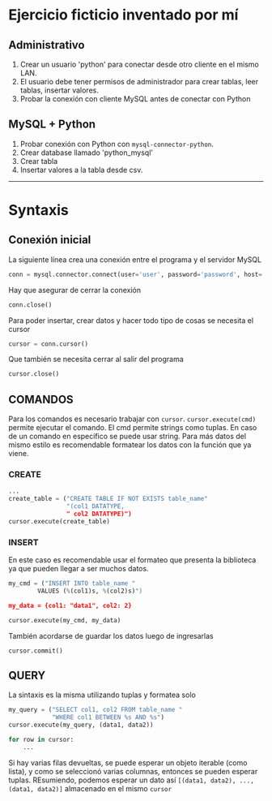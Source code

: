 # Ejercicio ficticio inventado por mí

## Administrativo
1. Crear un usuario 'python' para conectar desde otro cliente en el mismo LAN.
2. El usuario debe tener permisos de administrador para crear tablas, leer tablas, insertar valores.
3. Probar la conexión con cliente MySQL antes de conectar con Python

## MySQL + Python
1. Probar conexión con Python con `mysql-connector-python`.
2. Crear database llamado 'python_mysql'
3. Crear tabla 
4. Insertar valores a la tabla desde csv.

---
# Syntaxis 

## Conexión inicial
La siguiente línea crea una conexión entre el programa y el servidor MySQL
```py
conn = mysql.connector.connect(user='user', password='password', host='hostname(ip)', database='db_name')
```
Hay que asegurar de cerrar la conexión
```py
conn.close()
```
Para poder insertar, crear datos y hacer todo tipo de cosas se necesita el cursor
```py
cursor = conn.cursor()
```
Que también se necesita cerrar al salir del programa
```py
cursor.close()
```


## COMANDOS
Para los comandos es necesario trabajar con `cursor`. `cursor.execute(cmd)` permite ejecutar el comando.
El cmd permite strings como tuplas. En caso de un comando en específico se puede usar string. 
Para más datos del mismo estilo es recomendable formatear los datos con la función que ya viene.

### CREATE
```py
...
create_table = ("CREATE TABLE IF NOT EXISTS table_name"
                "(col1 DATATYPE,
                " col2 DATATYPE)")
cursor.execute(create_table)
```

### INSERT
En este caso es recomendable usar el formateo que presenta la biblioteca ya que pueden llegar a ser muchos datos.
```py
my_cmd = ("INSERT INTO table_name "
        VALUES (%(col1)s, %(col2)s)")

my_data = {col1: "data1", col2: 2}

cursor.execute(my_cmd, my_data)
```
También acordarse de guardar los datos luego de ingresarlas
```
cursor.commit()
```

## QUERY
La sintaxis es la misma utilizando tuplas y formatea solo
```py
my_query = ("SELECT col1, col2 FROM table_name "
            "WHERE col1 BETWEEN %s AND %s")
cursor.execute(my_query, (data1, data2))

for row in cursor:
    ...
```
Si hay varias filas devueltas, se puede esperar un objeto iterable (como lista),
y como se seleccionó varias columnas, entonces se pueden esperar tuplas. 
REsumiendo, podemos esperar un dato así `[(data1, data2), ..., (data1, data2)]` almacenado en el mismo `cursor`

